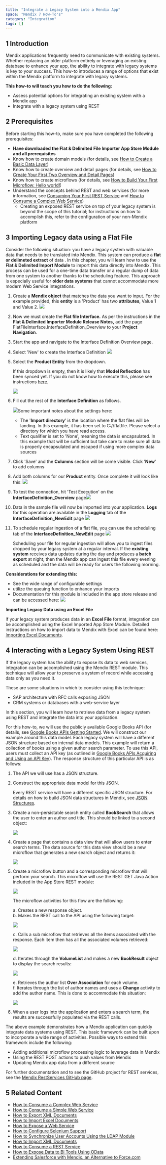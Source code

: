 ```yaml
---
title: "Integrate a Legacy System into a Mendix App"
space: "Mendix 7 How-To's"
category: "Integration"
tags: []
---
```


## 1 Introduction

Mendix applications frequently need to communicate with existing systems. Whether replacing an older platform entirely or leveraging an existing database to enhance your app, the ability to integrate with legacy systems is key to your success. This how-to introduces a range of options that exist within the Mendix platform to integrate with legacy systems.

**This how-to will teach you how to do the following:**

* Assess potential options for integrating an existing system with a Mendix app
* Integrate with a legacy system using REST

## 2 Prerequisites

Before starting this how-to, make sure you have completed the following prerequisites:

* **Have downloaded the Flat & Delimited File Importer App Store Module and all prerequisites**
* Know how to create domain models (for details, see [How to Create a Basic Data Layer](../data-models/create-a-basic-data-layer))
* Know how to create overview and detail pages (for details, see [How to Create Your First Two Overview and Detail Pages](../guis/create-your-first-two-overview-and-detail-pages))
* Know how to create microflows (for details, see [How to Build Your First Microflow: Hello world!](../logic-business-rules/create-your-first-microflow-hello-world))
* Understand the concepts behind REST and web services (for more information, see [Consuming Your First REST Service](http://www.mendix.com/blog/consuming-first-rest-service/) and [How to Consume a Complex Web Service](consume-a-complex-web-service))
    * Creating an exposed REST service on top of your legacy system is beyond the scope of this tutorial; for instructions on how to accomplish this, refer to the configuration of your non-Mendix platform

## 3 Importing Legacy data using a Flat File

Consider the following situation: you have a legacy system with valuable data that needs to be translated into Mendix.  This system can produce a **flat or delimeted extract** of data .  In this chapter, you will learn how to use the **Flat & Delimited Import Module** to import this data directly into Mendix.  This process can be used for a one-time data transfer or a regular dump of data from one system to another thanks to the scheduling feature.  This approach is especially useful for **older data systems** that cannot accommodate more modern Web Service integrations.

1.  Create a **Mendix object** that matches the data you want to input.  For the example provided, this **entity** is a 'Product' has two **attributes**, Value 1 and Value 2.
    ![](attachments/18448737/18582058.png)
2.  Now we must create the **Flat file Interface.** As per the instructions in the **Flat & Delimited Importer Module Release Notes,** add the page FlatFileInterface.InterfaceDefinition_Overview to your **Project Navigation**.
3.  Start the app and navigate to the Interface Definition Overview page.
4.  Select 'New' to create the Interface Definition
    ![](attachments/18448737/18582053.png)
5.  Select the **Product Entity** from the dropdown.

    If this dropdown is empty, then it is likely that **Model Reflection** has been synced yet.  If you do not know how to execute this, please see instructions [here](importing-excel-documents).

    ![](attachments/18448737/18582050.png)

6.  Fill out the rest of the **Interface Definition** as follows.

    ![](attachments/18448737/18582051.png)Some important notes about the settings here:

    *   The '**Import directory**' is the location where the flat files will be landing.  In this example, it has been set to C://flatfile.  Please select a directory for which you have read access.
    *   Text qualifier is set to 'None', meaning the data is encapsulated.  In this example that will be sufficient but take care to make sure all data is properly encapsulated and escaped if using more complex data sources
7.  Click 'Save' and the **Columns** section will be come visible.  Click '**New**' to add columns
8.  Add both columns for our **Product** entity.  Once complete it will look like this:
    ![](attachments/18448737/18582049.png)
9.  To test the connection, hit 'Test Execution' on the **InterfaceDefinition_Overview** page![](attachments/18448737/18582048.png)
10.  Data in the sample file will now be imported into your application.  **Logs** for this operation are available in the **Logging** tab of the **InterfaceDefinition_NewEdit** page
    ![](attachments/18448737/18582046.png)

11.  To schedule regular ingestion of a flat file, you can use the scheduling tab of the **InterfaceDefinition_NewEdit** page
    ![](attachments/18448737/18582045.png)

        Scheduling your file for regular ingestion will allow you to ingest files dropped by your legacy system at a regular interval.  If the **existing system** receives data updates during the day and produces a **batch export** at night, then the Mendix app can ingest this file every evening as scheduled and the data will be ready for users the following morning.

**Considerations for extending this:**

*   See the wide range of configurable settings <Here>
*   utilize the queuing function to enhance your imports <Link>
*   Documentation for this module is included in the app store release and can be accessed here:
    ![](attachments/18448737/18582044.png)

**Importing Legacy Data using an Excel File**

If your legacy system produces data in an **Excel File** format, integration can be accomplished using the Excel Imported App Store Module. Detailed instructions on how to import data to Mendix with Excel can be found here: [Importing Excel Documents](importing-excel-documents).

## 4 Interacting with a Legacy System Using REST

If the legacy system has the ability to expose its data to web services, integration can be accomplished using the Mendix REST module. This technique will allow your to preserve a system of record while accessing data only as you need it.

These are some situations in which to consider using this technique:

* SAP architecture with RFC calls exposing JSON
* CRM systems or databases with a web-service layer

In this section, you will learn how to retrieve data from a legacy system using REST and integrate the data into your application.

For this how-to, we will use the publicly available Google Books API (for details, see [Google Books APIs Getting Started](https://developers.google.com/books/docs/v1/getting_started). We will construct our example around this data model. Each legacy system will have a different JSON structure based on internal data models. This example will return a collection of books using a given author search parameter. To use this API, users must collect an API key (as outlined in [Google Books APIs Acquiring and Using an API Key](https://developers.google.com/books/docs/v1/using?csw=1#APIKey)). The response structure of this particular API is as follows:

1. The API we will use has a JSON structure.
2. Construct the appropriate data model for this JSON.

    <div class="alert alert-warning">

    Every REST service will have a different specific JSON structure. For details on how to build JSON data structures in Mendix, see [JSON Structures](refguide6/json-structures).

    </div>
3. Create a non-persistable search entity called **BookSearch** that allows the user to enter an author and title. This should be linked to a second object:

    ![](attachments/18448737/18582034.png)

4. Create a page that contains a data view that will allow users to enter search terms. The data source for this data view should be a new microflow that generates a new search object and returns it:

    ![](attachments/18448737/18582041.png)

5. Create a microflow button and a corresponding microflow that will perform your search. This microflow will use the REST GET Java Action included in the App Store REST module:

    ![](attachments/18448737/18582030.png)

    The microflow activities for this flow are the following:

    a. Creates a new response object.<br>
    b. Makes the REST call to the API using the following target:<br>

    ![](attachments/18448737/18582035.png)<br>

    c. Calls a sub microflow that retrieves all the items associated with the response. Each item then has all the associated volumes retrieved:

    ![](attachments/18448737/18582031.png)<br>

    d. Iterates through the **VolumeList** and makes a new **BookResult** object to display the search results:

    ![](attachments/18448737/18582037.png)<br>

    e. Retrieves the author list **Over Association** for each volume. <br>
    f. Iterates through the list of author names and uses a **Change** activity to add the author name. This is done to accommodate this situation:

    ![](attachments/18448737/18582036.png)

6. When a user logs into the application and enters a search term, the results are successfully populated via the REST calls.

The above example demonstrates how a Mendix application can quickly integrate data systems using REST. This basic framework can be built upon to incorporate a wide range of activities. Possible ways to extend this framework include the following: 

* Adding additional microflow processing logic to leverage data in Mendix
* Using the REST POST actions to push values from Mendix
* Updating Mendix app data from a different source

For further documentation and to see the GitHub project for REST services, see the [Mendix RestServices GitHub page](https://github.com/mendix/RestServices).

## 5 Related Content

* [How to Consume a Complex Web Service](consume-a-complex-web-service)
* [How to Consume a Simple Web Service](consume-a-simple-web-service)
* [How to Export XML Documents](export-xml-documents)
* [How to Import Excel Documents](importing-excel-documents)
* [How to Expose a Web Service](expose-a-web-service)
* [How to Configure Selenium Support](selenium-support)
* [How to Synchronize User Accounts Using the LDAP Module](synchronizing-user-accounts-using-the-ldap-module)
* [How to Import XML Documents](importing-xml-documents)
* [How to Consume a REST Service](consume-a-rest-service)
* [How to Expose Data to BI Tools Using OData](exposing-data-to-bi-tools-using-odata)
* [Extending Salesforce with Mendix, an Alternative to Force.com](https://www.mendix.com/blog/extending-salesforce-mendix-alternative-force-com/)
